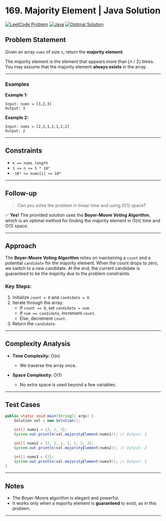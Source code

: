 # 169. Majority Element | Java Solution

[![LeetCode Problem](https://img.shields.io/badge/LeetCode-169.%20Majority%20Element-blue)](https://leetcode.com/problems/majority-element/)
[![Java](https://img.shields.io/badge/Language-Java-orange)](https://java.com)
[![Optimal Solution](https://img.shields.io/badge/Solution-Optimal-brightgreen)]()

## Problem Statement

Given an array `nums` of size `n`, return the **majority element**.

The majority element is the element that appears more than ⌊n / 2⌋ times. You may assume that the majority element **always exists** in the array.

---

### Examples

**Example 1:**
```
Input: nums = [3,2,3]
Output: 3
```

**Example 2:**
```
Input: nums = [2,2,1,1,1,2,2]
Output: 2
```

---

## Constraints
- `n == nums.length`
- `1 <= n <= 5 * 10⁴`
- `-10⁹ <= nums[i] <= 10⁹`

---

## Follow-up

> Can you solve the problem in linear time and using O(1) space?

✅ **Yes!** The provided solution uses the **Boyer-Moore Voting Algorithm**, which is an optimal method for finding the majority element in O(n) time and O(1) space.

---

## Approach

The **Boyer-Moore Voting Algorithm** relies on maintaining a `count` and a potential `candidate` for the majority element. When the count drops to zero, we switch to a new candidate. At the end, the current candidate is guaranteed to be the majority due to the problem constraints.

### Key Steps:
1. Initialize `count = 0` and `candidate = 0`.
2. Iterate through the array:
   - If `count == 0`, set `candidate = num`.
   - If `num == candidate`, increment `count`.
   - Else, decrement `count`.
3. Return the `candidate`.

---

## Complexity Analysis

- **Time Complexity:** O(n)  
  - We traverse the array once.

- **Space Complexity:** O(1)  
  - No extra space is used beyond a few variables.

---

## Test Cases

```java
public static void main(String[] args) {
    Solution sol = new Solution();

    int[] nums1 = {3, 2, 3};
    System.out.println(sol.majorityElement(nums1)); // Output: 3

    int[] nums2 = {2, 2, 1, 1, 1, 2, 2};
    System.out.println(sol.majorityElement(nums2)); // Output: 2

    int[] nums3 = {1};
    System.out.println(sol.majorityElement(nums3)); // Output: 1
}
```

---

## Notes

- The Boyer-Moore algorithm is elegant and powerful.
- It works only when a majority element is **guaranteed** to exist, as in this problem.

---
